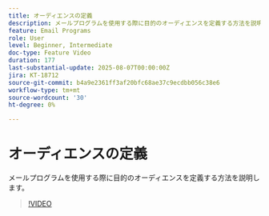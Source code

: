 ```yaml
---
title: オーディエンスの定義
description: メールプログラムを使用する際に目的のオーディエンスを定義する方法を説明します。
feature: Email Programs
role: User
level: Beginner, Intermediate
doc-type: Feature Video
duration: 177
last-substantial-update: 2025-08-07T00:00:00Z
jira: KT-18712
source-git-commit: b4a9e2361ff3af20bfc68ae37c9ecdbb056c38e6
workflow-type: tm+mt
source-wordcount: '30'
ht-degree: 0%

---
```



# オーディエンスの定義

メールプログラムを使用する際に目的のオーディエンスを定義する方法を説明します。

>[!VIDEO](https://video.tv.adobe.com/v/3470633/?learn=on&enablevpops)
